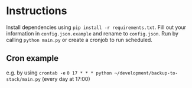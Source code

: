 Instructions
======
Install dependencies using `pip install -r requirements.txt`.
Fill out your information in `config.json.example` and rename to `config.json`.
Run by calling `python main.py` or create a cronjob to run scheduled.

## Cron example

e.g. by using `crontab -e`
`0 17 * * * python ~/development/backup-to-stack/main.py` (every day at 17:00)
